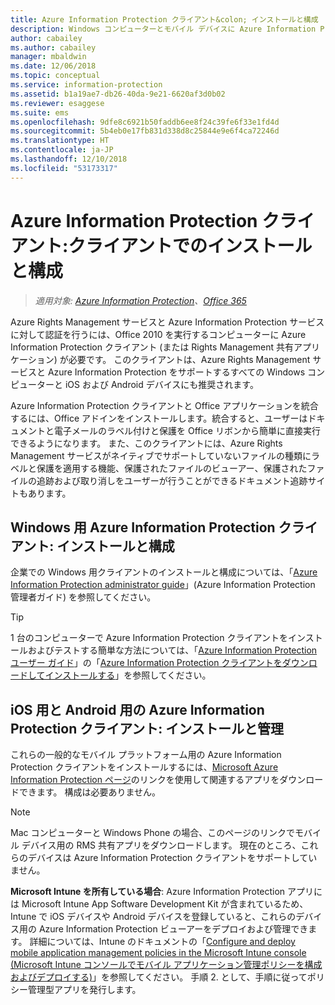 ```yaml
---
title: Azure Information Protection クライアント&colon; インストールと構成
description: Windows コンピューターとモバイル デバイスに Azure Information Protection クライアントをデプロイする場合の管理者向けの情報です。
author: cabailey
ms.author: cabailey
manager: mbaldwin
ms.date: 12/06/2018
ms.topic: conceptual
ms.service: information-protection
ms.assetid: b1a19ae7-db26-40da-9e21-6620af3d0b02
ms.reviewer: esaggese
ms.suite: ems
ms.openlocfilehash: 9dfe8c6921b50faddb6ee8f24c39fe6f33e1fd4d
ms.sourcegitcommit: 5b4eb0e17fb831d338d8c25844e9e6f4ca72246d
ms.translationtype: HT
ms.contentlocale: ja-JP
ms.lasthandoff: 12/10/2018
ms.locfileid: "53173317"
---
```

# <a name="azure-information-protection-client-installation-and-configuration-for-clients"></a>Azure Information Protection クライアント:クライアントでのインストールと構成

>*適用対象: [Azure Information Protection](https://azure.microsoft.com/pricing/details/information-protection)、[Office 365](https://download.microsoft.com/download/E/C/F/ECF42E71-4EC0-48FF-AA00-577AC14D5B5C/Azure_Information_Protection_licensing_datasheet_EN-US.pdf)*

Azure Rights Management サービスと Azure Information Protection サービスに対して認証を行うには、Office 2010 を実行するコンピューターに Azure Information Protection クライアント (または Rights Management 共有アプリケーション) が必要です。 このクライアントは、Azure Rights Management サービスと Azure Information Protection をサポートするすべての Windows コンピューターと iOS および Android デバイスにも推奨されます。 

Azure Information Protection クライアントと Office アプリケーションを統合するには、Office アドインをインストールします。統合すると、ユーザーはドキュメントと電子メールのラベル付けと保護を Office リボンから簡単に直接実行できるようになります。 また、このクライアントには、Azure Rights Management サービスがネイティブでサポートしていないファイルの種類にラベルと保護を適用する機能、保護されたファイルのビューアー、保護されたファイルの追跡および取り消しをユーザーが行うことができるドキュメント追跡サイトもあります。

## <a name="the-azure-information-protection-client-for-windows-installation-and-configuration"></a>Windows 用 Azure Information Protection クライアント: インストールと構成
企業での Windows 用クライアントのインストールと構成については、「[Azure Information Protection administrator guide](./rms-client/client-admin-guide.md)」(Azure Information Protection 管理者ガイド) を参照してください。

> [!TIP]
> 1 台のコンピューターで Azure Information Protection クライアントをインストールおよびテストする簡単な方法については、「[Azure Information Protection ユーザー ガイド](./rms-client/client-user-guide.md)」の「[Azure Information Protection クライアントをダウンロードしてインストールする](./rms-client/install-client-app.md)」を参照してください。

## <a name="the-azure-information-protection-client-for-ios-and-android-installation-and-management"></a>iOS 用と Android 用の Azure Information Protection クライアント: インストールと管理
これらの一般的なモバイル プラットフォーム用の Azure Information Protection クライアントをインストールするには、[Microsoft Azure Information Protection ページ](https://go.microsoft.com/fwlink/?LinkId=303970)のリンクを使用して関連するアプリをダウンロードできます。 構成は必要ありません。

> [!NOTE]
> Mac コンピューターと Windows Phone の場合、このページのリンクでモバイル デバイス用の RMS 共有アプリをダウンロードします。 現在のところ、これらのデバイスは Azure Information Protection クライアントをサポートしていません。

**Microsoft Intune を所有している場合**: Azure Information Protection アプリには Microsoft Intune App Software Development Kit が含まれているため、Intune で iOS デバイスや Android デバイスを登録していると、これらのデバイス用の Azure Information Protection ビューアーをデプロイおよび管理できます。 詳細については、Intune のドキュメントの「[Configure and deploy mobile application management policies in the Microsoft Intune console (Microsoft Intune コンソールでモバイル アプリケーション管理ポリシーを構成およびデプロイする)](/intune/deploy-use/configure-and-deploy-mobile-application-management-policies-in-the-microsoft-intune-console)」を参照してください。 手順 2. として、手順に従ってポリシー管理型アプリを発行します。



